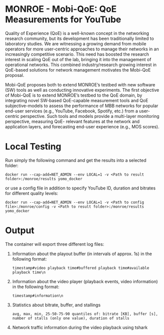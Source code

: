 # MONROE - Mobi-QoE: QoE Measurements for YouTube

Quality of Experience (QoE) is a well-known concept in the networking research community, but its development
has been traditionally limited to laboratory studies. We are witnessing a growing demand from mobile operators
for more user-centric approaches to manage their networks in an increasingly competitive scenario. This need
has boosted the research interest in scaling QoE out of the lab, bringing it into the management of operational
networks. This combined industry/research growing interest in QoE-based solutions for network management
motivates the Mobi-QoE proposal.

Mobi-QoE proposes both to extend MONROE’s testbed with new software (SW) tools as well as conducting
innovative experiments. The first objective of Mobi-QoE is to extend MONROE’s testbed to the QoE domain, by
integrating novel SW-based QoE-capable measurement tools and QoE subjective-models to assess the
performance of MBB networks for popular end-user services (e.g., YouTube, Facebook, Spotify, etc.) from a user-
centric perspective. Such tools and models provide a multi-layer monitoring perspective, measuring QoE-
relevant features at the network and application layers, and forecasting end-user experience (e.g., MOS scores).

# Local Testing
Run simply the following command and get the results into a selected folder:

```
docker run --cap-add=NET_ADMIN --env LOCAL=1 -v <Path to result folder>:/monroe/results yomo_docker
```

or use a config file in addition to specify YouTube ID, duration and bitrates for different quality levels:

```
docker run --cap-add=NET_ADMIN --env LOCAL=1 -v <Path to config file>:/monroe/config -v <Path to result folder>:/monroe/results yomo_docker
```

# Output
The container will export three different log files:
  1. Information about the playout buffer (in intervals of approx. 1s) in the following format:
     ```
     timestamp#video playback time#buffered playback time#available playback time\n
     ```
  2. Information about the video player (playback events, video information) in the following format:
     ```
     timestamp#information\n
     ```
  3. Statistics about bitrate, buffer, and stallings
     ```
     avg, max, min, 25-50-75-90 quantiles of: bitrate [KB], buffer [s], number of stalls (only one value), duration of stalls
     ```
  4. Network traffic information during the video playback using tshark



